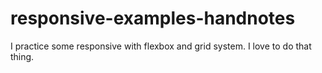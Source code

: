 # responsive-examples-handnotes
 I practice some responsive with flexbox and grid system. I love to do that thing.
